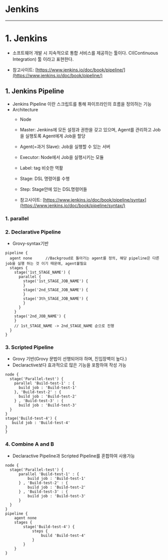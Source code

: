 # Jenkins

---


# 1. Jenkins
  - 소프트웨어 개발 시 지속적으로 통합 서비스를 제공하는 툴이다. CI(Continuous Integration) 툴 이라고 표현한다.
  
  - 참고사이트: [https://www.jenkins.io/doc/book/pipeline/](https://www.jenkins.io/doc/book/pipeline/)

## 1. Jenkins Pipeline
  - Jenkins Pipeline 이란 스크립트를 통해 파이프라인의 흐름을 정의하는 기능
  - Architecture
    - Node
    - Master: Jenkins에 모든 설정과 권한을 갖고 있으며, Agent를 관리하고 Job을 실행토록 Agent에게 Job을 할당
    - Agent(=과거 Slave): Job을 실행할 수 있는 서버
    - Executor: Node에서 Job을 실행시키는 모듈
    - Label: tag 비슷한 역활
    - Stage: DSL 명령어를 수행
    - Step: Stage안에 있는 DSL명령어들
    
    - 참고사이트: [https://www.jenkins.io/doc/book/pipeline/syntax](https://www.jenkins.io/doc/book/pipeline/syntax/)
  
### 1. parallel
  
### 2. Declarative Pipeline
  - Grovy-syntax기반
  ```console
  pipeline {
    agent none      //Backgroud로 돌아가는 agent를 정의, 해당 pipeline은 다른 job을 실행 하는 것 이기 때문에, agent불필요
    stages {
      stage('1st_STAGE_NAME') {
        parallel {
          stage('1st_STAGE_JOB_NAME') {
          }
          stage('2nd_STAGE_JOB_NAME') {
          }
          stage('3th_STAGE_JOB_NAME') {
          }
        }
      }
      stage('2nd_JOB_NAME') {
      }
      // 1st_STAGE_NAME -> 2nd_STAGE_NAME 순으로 진행
    }
  }
  ```

### 3. Scripted Pipeline
  - Grovy 기반(Grovy 문법이 선행되어야 하며, 진입장벽이 높다.)
  - Declaractive보다 효과적으로 많은 기능을 포함하여 작성 가능
  ```console
  node {
    stage('Parallel-test') {
      parallel 'Build-test-1' : {
        build job : 'Build-test-1'
      }, 'Build-test-2' : {
        build job : 'Build-test-2'
      } , 'Build-test-3' : {
        build job : 'Build-test-3'
    }
  }
  stage('Build-test-4') {
     build job : 'Build-test-4'
  }
}
  ```

### 4. Combine A and B
  - Declaractive Pipeline과 Scripted Pipeline를 혼합하여 사용가능
  ```console
  node {
    stage('Parallel-test') {
        parallel 'Build-test-1' : {
            build job : 'Build-test-1'
        } , 'Build-test-2' : {
            build job : 'Build-test-2'
        } , 'Build-test-3' : {
            build job : 'Build-test-3'
        }
    }
  }
  pipeline {
      agent none 
      stages {
          stage('Build-test-4') {
              steps {
                  build 'Build-test-4'
              }
          }
      }
  }
  ```
